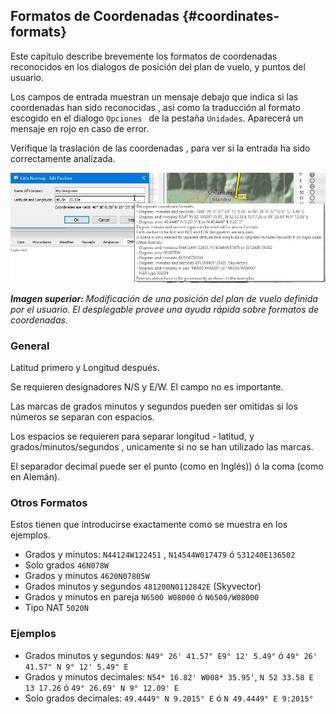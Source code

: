 ## Formatos de Coordenadas {#coordinates-formats}

Este capítulo describe brevemente los formatos de coordenadas reconocidos en los dialogos de posición del plan de vuelo, y puntos del usuario.

Los campos de entrada muestran un mensaje debajo que indica si las coordenadas han sido reconocidas , asi como la traducción al formato escogido en el dialogo  `Opciones ` de la pestaña `Unidades`. Aparecerá un mensaje en rojo en caso de error.

Verifique la traslación de las coordenadas , para ver si la entrada ha sido correctamente analizada.

![Edit Flight Plan Position](../images/edit_flightplan_waypoint_tooltip.jpg "Edit Flight Plan Position")

_**Imagen superior:** Modificación de una posición del plan de vuelo definida por el usuario. El desplegable provee una ayuda rápida sobre formatos de coordenadas._


### General

Latitud primero y Longitud después.

Se requieren designadores N/S y E/W. El campo no es importante.

Las marcas de grados minutos y segundos pueden ser omitidas si los números se separan con espacios.

Los espacios se requieren para separar longitud - latitud, y grados/minutos/segundos , unicamente si no se han utilizado las marcas.

El separador decimal puede ser el punto \(como en Inglés)\) ó la coma \(como en Alemán\).

### Otros Formatos

Estos tienen que introducirse exactamente como se muestra en los ejemplos.

* Grados y minutos: `N44124W122451` , `N14544W017479` ó `S31240E136502`
* Solo grados `46N078W`
* Grados y minutos `4620N07805W`
* Grados minutos y segundos  `481200N0112842E` \(Skyvector\)
* Grados y minutos en pareja `N6500 W08000` ó `N6500/W08000`
* Tipo NAT `5020N`

### Ejemplos

* Grados minutos y segundos:  `N49° 26' 41.57" E9° 12' 5.49"` ó `49° 26' 41.57" N 9° 12' 5.49" E`
* Grados y minutos decimales: `N54* 16.82' W008* 35.95'`, `N 52 33.58 E 13 17.26` ó `49° 26.69' N 9° 12.09' E`
* Solo grados decimales: `49.4449° N 9.2015° E` ó `N 49.4449° E 9:2015°`
